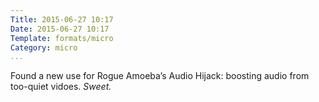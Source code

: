 ```yaml
---
Title: 2015-06-27 10:17
Date: 2015-06-27 10:17
Template: formats/micro
Category: micro
...
```


Found a new use for Rogue Amoeba’s Audio Hijack: boosting audio from too-quiet
vidoes. *Sweet.*
